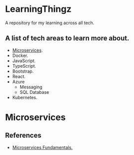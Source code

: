 # LearningThingz
A repository for my learning across all tech.

## A list of tech areas to learn more about.
* [Microservices](#microservices).
* Docker.
* JavaScript.
* TypeScript.
* Bootstrap.
* React.
* Azure
  * Messaging
  * SQL Database
* Kubernetes.

# <a name="microservices"></a>Microservices
## References
* [Microservices Fundamentals.](https://app.pluralsight.com/library/courses/microservices-fundamentals/table-of-contents)

